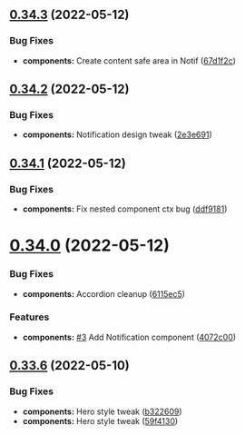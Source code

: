 ## [0.34.3](https://github.com/jacecotton/tcds/compare/v0.34.2...v0.34.3) (2022-05-12)


### Bug Fixes

* **components:** Create content safe area in Notif ([67d1f2c](https://github.com/jacecotton/tcds/commit/67d1f2c21d3da7faf755bb442dc8bbdcf44ab5d8))



## [0.34.2](https://github.com/jacecotton/tcds/compare/v0.34.1...v0.34.2) (2022-05-12)


### Bug Fixes

* **components:** Notification design tweak ([2e3e691](https://github.com/jacecotton/tcds/commit/2e3e691efc13212585445062c818f1c82d5cadb4))



## [0.34.1](https://github.com/jacecotton/tcds/compare/v0.34.0...v0.34.1) (2022-05-12)


### Bug Fixes

* **components:** Fix nested component ctx bug ([ddf9181](https://github.com/jacecotton/tcds/commit/ddf9181cc9140bace25fa0271437c6fc20d0370a))



# [0.34.0](https://github.com/jacecotton/tcds/compare/v0.33.6...v0.34.0) (2022-05-12)


### Bug Fixes

* **components:** Accordion cleanup ([6115ec5](https://github.com/jacecotton/tcds/commit/6115ec5e7225894ffcdd8e73fa3b3af3ec6c2229))


### Features

* **components:** [#3](https://github.com/jacecotton/tcds/issues/3) Add Notification component ([4072c00](https://github.com/jacecotton/tcds/commit/4072c0046b3abfcd23512a5f9d6a723b720206fc))



## [0.33.6](https://github.com/jacecotton/tcds/compare/v0.33.5...v0.33.6) (2022-05-10)


### Bug Fixes

* **components:** Hero style tweak ([b322609](https://github.com/jacecotton/tcds/commit/b322609c3da03f2bc33de1dc3deb1bb7766e94bb))
* **components:** Hero style tweak ([59f4130](https://github.com/jacecotton/tcds/commit/59f4130a9057bb858b6cede7857f4ae546c71c76))



